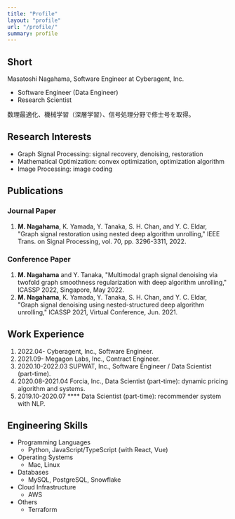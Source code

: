 ```yaml
---
title: "Profile"
layout: "profile"
url: "/profile/"
summary: profile
---
```


## Short

Masatoshi Nagahama, Software Engineer at Cyberagent, Inc.

- Software Engineer (Data Engineer)
- Research Scientist

数理最適化、機械学習（深層学習）、信号処理分野で修士号を取得。

## Research Interests

- Graph Signal Processing: signal recovery, denoising, restoration
- Mathematical Optimization: convex optimization, optimization algorithm
- Image Processing: image coding

## Publications

### Journal Paper

1. **M. Nagahama**, K. Yamada, Y. Tanaka, S. H. Chan, and Y. C. Eldar, "Graph signal restoration using nested deep algorithm unrolling," IEEE Trans. on Signal Processing, vol. 70, pp. 3296-3311, 2022.

### Conference Paper

1. **M. Nagahama** and Y. Tanaka, "Multimodal graph signal denoising via twofold graph smoothness regularization with deep algorithm unrolling," ICASSP 2022, Singapore, May 2022.
1. **M. Nagahama**, K. Yamada, Y. Tanaka, S. H. Chan, and Y. C. Eldar, "Graph signal denoising using nested-structured deep algorithm unrolling," ICASSP 2021, Virtual Conference, Jun. 2021.

## Work Experience

1. 2022.04- Cyberagent, Inc., Software Engineer.
1. 2021.09- Megagon Labs, Inc., Contract Engineer.
1. 2020.10-2022.03 SUPWAT, Inc., Software Engineer / Data Scientist (part-time).
1. 2020.08-2021.04 Forcia, Inc., Data Scientist (part-time): dynamic pricing algorithm and systems.
1. 2019.10-2020.07 \**** Data Scientist (part-time): recommender system with NLP.

## Engineering Skills

- Programming Languages
  - Python, JavaScript/TypeScript (with React, Vue)
- Operating Systems
  - Mac, Linux
- Databases
  - MySQL, PostgreSQL, Snowflake
- Cloud Infrastructure
  - AWS
- Others
  - Terraform
